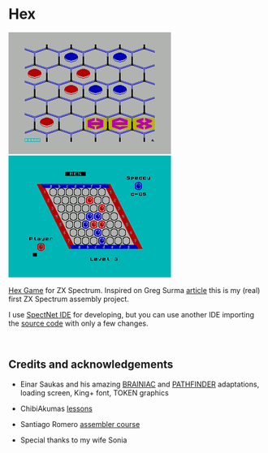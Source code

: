 # Hex
![Screenshot](https://github.com/Antonio-Luque/Hex/blob/master/hex-load.png)
![Screenshot](https://github.com/Antonio-Luque/Hex/blob/master/hex-ingame.png)

[Hex Game](https://en.wikipedia.org/wiki/Hex_(board_game)) for ZX Spectrum. Inspired on Greg Surma [article](https://towardsdatascience.com/hex-creating-intelligent-opponents-with-minimax-driven-ai-part-1-%CE%B1-%CE%B2-pruning-cc1df850e5bd) this is my (real) first ZX Spectrum assembly project.

I use [SpectNet IDE](https://dotneteer.github.io/spectnetide/) for developing, but you can use another IDE importing the [source code](https://github.com/Antonio-Luque/Hex/tree/master/Z80CodeFiles) with only a few changes.

<br>

## Credits and acknowledgements

- Einar Saukas and his amazing [BRAINIAC](https://spectrumcomputing.co.uk/entry/30216/ZX-Spectrum/COMPLICA_DX) and [PATHFINDER](https://spectrumcomputing.co.uk/entry/28178/ZX-Spectrum/PATHFINDER) adaptations, 
  loading screen, King+ font, TOKEN graphics 
- ChibiAkumas [lessons](https://www.chibiakumas.com/z80/simplesamples.php#LessonS2)
- Santiago Romero [assembler course](https://wiki.speccy.org/cursos/ensamblador/gfx4_fuentes)
 
- Special thanks to my wife Sonia
